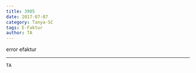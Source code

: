 ```yaml
---
title: 3985
date: 2017-07-07
category: Tanya-SC
tags: E-Faktur
author: TA
---
```


error efaktur

---



`TA`
